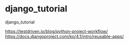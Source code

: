 # django_tutorial
django_tutorial

https://testdriven.io/blog/python-project-workflow/
https://docs.djangoproject.com/ko/4.1/intro/reusable-apps/
